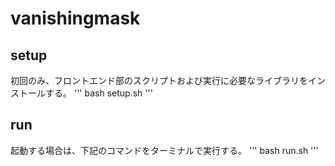 # vanishingmask

## setup
初回のみ、フロントエンド部のスクリプトおよび実行に必要なライブラリをインストールする。
'''
bash setup.sh
'''

## run
起動する場合は、下記のコマンドをターミナルで実行する。
'''
bash run.sh
'''